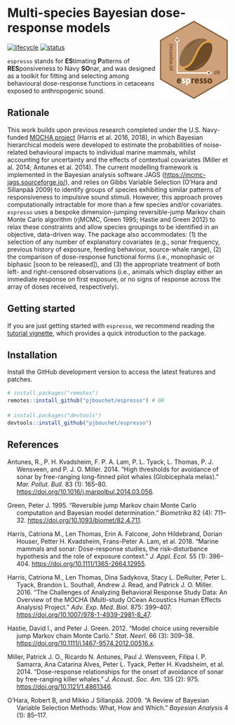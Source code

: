 
<!-- README.md is generated from README.Rmd. Please edit that file -->

# Multi-species Bayesian dose-response models <img src='man/figures/espresso-hex.jpg' align="right" height="180" class="logo"/>

<!-- badges: start -->

[![lifecycle](https://img.shields.io/badge/lifecycle-maturing-blue.svg?style=flat-square)](https://www.tidyverse.org/lifecycle/#maturing)
[![status](https://img.shields.io/badge/repo%20status-active-green.svg?style=flat-square)](https://www.repostatus.org/#active)
<!-- badges: end -->

`espresso` stands for **ES**timating **P**atterns of **RES**ponsiveness
to Navy **SO**nar, and was designed as a toolkit for fitting and
selecting among behavioural dose-response functions in cetaceans exposed
to anthropogenic sound.

## Rationale

This work builds upon previous research completed under the U.S.
Navy-funded [MOCHA project](https://synergy.st-andrews.ac.uk/mocha/)
(Harris et al. 2016, 2018), in which Bayesian hierarchical models were
developed to estimate the probabilities of noise-related behavioural
impacts to individual marine mammals, whilst accounting for uncertainty
and the effects of contextual covariates (Miller et al. 2014; Antunes et
al. 2014). The current modelling framework is implemented in the
Bayesian analysis software JAGS (<https://mcmc-jags.sourceforge.io/>),
and relies on Gibbs Variable Selection (O’Hara and Sillanpää 2009) to
identify groups of species exhibiting similar patterns of responsiveness
to impulsive sound stimuli. However, this approach proves
computationally intractable for more than a few species and/or
covariates. `espresso` uses a bespoke dimension-jumping reversible-jump
Markov chain Monte Carlo algorithm (rjMCMC, Green 1995; Hastie and Green
2012) to relax these constraints and allow species groupings to be
identified in an objective, data-driven way. The package also
accommodates: (1) the selection of any number of explanatory covariates
(e.g., sonar frequency, previous history of exposure, feeding behaviour,
source-whale range), (2) the comparison of dose-response functional
forms (i.e., monophasic or biphasic \[soon to be released\]), and (3)
the appropriate treatment of both left- and right-censored observations
(i.e., animals which display either an immediate response on first
exposure, or no signs of response across the array of doses received,
respectively).

## Getting started

If you are just getting started with `espresso`, we recommend reading
the [tutorial
vignette](https://pjbouchet.github.io/espresso/articles/espresso.html),
which provides a quick introduction to the package.

## Installation

Install the GitHub development version to access the latest features and
patches.

``` r
# install.packages("remotes")
remotes::install_github("pjbouchet/espresso") # OR

# install.packages("devtools")
devtools::install_github("pjbouchet/espresso")
```

## References

<div id="refs" class="references csl-bib-body hanging-indent">

<div id="ref-Antunes2014" class="csl-entry">

Antunes, R., P. H. Kvadsheim, F. P. A. Lam, P. L. Tyack, L. Thomas, P.
J. Wensveen, and P. J. O. Miller. 2014. “<span class="nocase">High
thresholds for avoidance of sonar by free-ranging long-finned pilot
whales (Globicephala melas)</span>.” *Mar. Pollut. Bull.* 83 (1):
165–80. <https://doi.org/10.1016/j.marpolbul.2014.03.056>.

</div>

<div id="ref-Green1995" class="csl-entry">

Green, Peter J. 1995. “<span class="nocase">Reversible jump Markov chain
Monte Carlo computation and Bayesian model determination</span>.”
*Biometrika* 82 (4): 711–32. <https://doi.org/10.1093/biomet/82.4.711>.

</div>

<div id="ref-Harris2018" class="csl-entry">

Harris, Catriona M., Len Thomas, Erin A. Falcone, John Hildebrand,
Dorian Houser, Petter H. Kvadsheim, Frans-Peter A. Lam, et al. 2018.
“<span class="nocase">Marine mammals and sonar: Dose-response studies,
the risk-disturbance hypothesis and the role of exposure
context</span>.” *J. Appl. Ecol.* 55 (1): 396–404.
<https://doi.org/10.1111/1365-2664.12955>.

</div>

<div id="ref-Harris2016" class="csl-entry">

Harris, Catriona M., Len Thomas, Dina Sadykova, Stacy L. DeRuiter, Peter
L. Tyack, Brandon L. Southall, Andrew J. Read, and Patrick J. O. Miller.
2016. “<span class="nocase">The Challenges of Analyzing Behavioral
Response Study Data: An Overview of the MOCHA (Multi-study OCean
Acoustics Human Effects Analysis) Project</span>.” *Adv. Exp. Med.
Biol.* 875: 399–407. <https://doi.org/10.1007/978-1-4939-2981-8_47>.

</div>

<div id="ref-Hastie2012" class="csl-entry">

Hastie, David I., and Peter J. Green. 2012. “<span class="nocase">Model
choice using reversible jump Markov chain Monte Carlo</span>.” *Stat.
Neerl.* 66 (3): 309–38.
<https://doi.org/10.1111/j.1467-9574.2012.00516.x>.

</div>

<div id="ref-Miller2014" class="csl-entry">

Miller, Patrick J. O., Ricardo N. Antunes, Paul J. Wensveen, Filipa I.
P. Samarra, Ana Catarina Alves, Peter L. Tyack, Petter H. Kvadsheim, et
al. 2014. “<span class="nocase">Dose-response relationships for the
onset of avoidance of sonar by free-ranging killer whales</span>.” *J.
Acoust. Soc. Am.* 135 (2): 975. <https://doi.org/10.1121/1.4861346>.

</div>

<div id="ref-OHara2009" class="csl-entry">

O’Hara, Robert B, and Mikko J Sillanpää. 2009. “A Review of Bayesian
Variable Selection Methods: What, How and Which.” *Bayesian Analysis* 4
(1): 85–117.

</div>

</div>
